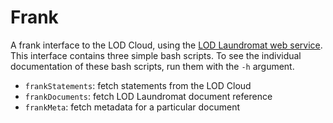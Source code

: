 # Frank

A frank interface to the LOD Cloud, using the [LOD Laundromat web service](http://lodlaundromat.org "LOD Laundromat web service").
This interface contains three simple bash scripts. To see the individual documentation of these bash scripts, run them with the `-h` argument.

* ``frankStatements``: fetch statements from the LOD Cloud
* ``frankDocuments``: fetch LOD Laundromat document reference
* ``frankMeta``: fetch metadata for a particular document
